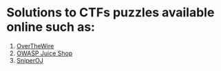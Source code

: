 # Solutions to CTFs puzzles available online such as:

1. [OverTheWire](http://overthewire.org/wargames/)
2. [OWASP Juice Shop](https://www.owasp.org/index.php/OWASP_Juice_Shop_Project)
3. [SniperOJ](https://github.com/SniperOJ/Jeopardy-Dockerfiles)
